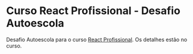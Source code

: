 # Curso React Profissional - Desafio Autoescola

Desafio Autoescola para o curso [React Profissional](http://nardiniacademy.com/). Os detalhes estão no curso.

